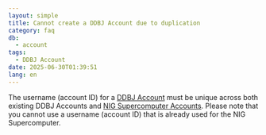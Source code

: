 ```yaml
---
layout: simple
title: Cannot create a DDBJ Account due to duplication
category: faq
db:
  - account
tags: 
  - DDBJ Account
date: 2025-06-30T01:39:51
lang: en
---
```


The username (account ID) for a [DDBJ Account](https://accounts.ddbj.nig.ac.jp/) must be unique across both existing DDBJ Accounts and [NIG Supercomputer Accounts](https://sc.ddbj.nig.ac.jp/en/). Please note that you cannot use a username (account ID) that is already used for the NIG Supercomputer.
